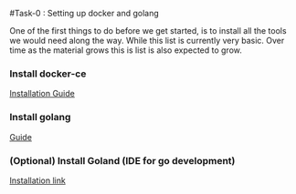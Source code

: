 #Task-0 : Setting up docker and golang

One of the first things to do before we get started, is to install all the tools we would need along the way. While this list is currently very basic. Over time as the material grows this is list is also expected to grow.

### Install docker-ce

[Installation Guide](https://www.docker.com/community-edition#/download)

### Install golang

[Guide](https://golang.org/doc/install)

### (Optional) Install Goland (IDE for go development)

[Installation link](https://www.jetbrains.com/go/)


